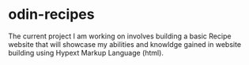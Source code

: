 # odin-recipes
The current project I am working on involves building a basic Recipe website that will showcase my abilities and knowldge gained in website building using Hypext Markup Language (html). 
